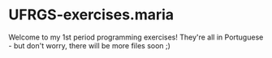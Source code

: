 # UFRGS-exercises.maria

Welcome to my 1st period programming exercises! They're all in Portuguese - but don't worry, there will be more files soon ;)

